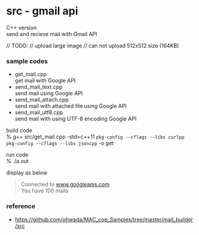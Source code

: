 src - gmail api 
===============

C++ version <br/>
send and recieve mail with Gmail API <br/>

// TODO:
// upload large image
// can not upload 512x512 size (164KB)


### sample codes
- get_mail.cpp <br/>
get mail with Google API <br/>
- send_mail_text.cpp <br/>
send mail using Google API <br/>
- send_mail_attach.cpp <br/>
send mail with attached file using Google API <br/>
- send_mail_utf8.cpp <br/>
send mail with using UTF-8 encoding Google API <br/>


build code <br/>
% g++ src/get_mail.cpp -std=c++11 `pkg-config --cflags --libs curlpp` `pkg-config --cflags --libs jsoncpp` -o get <br/>  

run code <br/>
% ./a.out

display as below <br/>
> Connected to www.googleapis.com <br/>
> You have 100 mails <br/>


### reference
- https://github.com/ohwada/MAC_cpp_Samples/tree/master/mail_builder/src